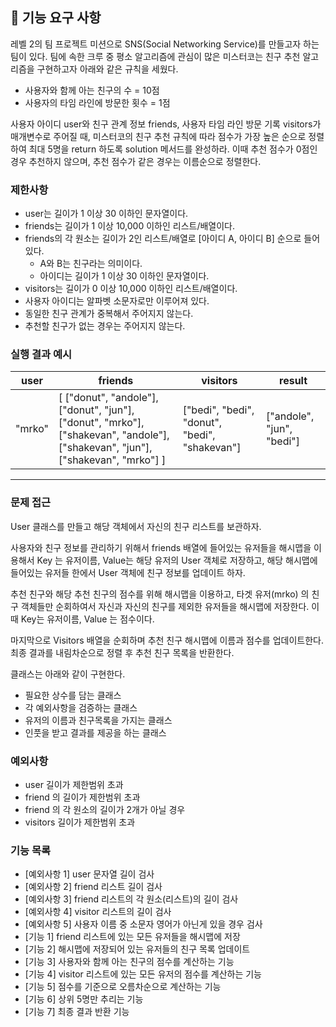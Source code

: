 ## 🚀 기능 요구 사항

레벨 2의 팀 프로젝트 미션으로 SNS(Social Networking Service)를 만들고자 하는 팀이 있다. 팀에 속한 크루 중 평소 알고리즘에 관심이 많은 미스터코는 친구 추천 알고리즘을 구현하고자 아래와 같은 규칙을 세웠다.

- 사용자와 함께 아는 친구의 수 = 10점 
- 사용자의 타임 라인에 방문한 횟수 = 1점

사용자 아이디 user와 친구 관계 정보 friends, 사용자 타임 라인 방문 기록 visitors가 매개변수로 주어질 때, 미스터코의 친구 추천 규칙에 따라 점수가 가장 높은 순으로 정렬하여 최대 5명을 return 하도록 solution 메서드를 완성하라. 이때 추천 점수가 0점인 경우 추천하지 않으며, 추천 점수가 같은 경우는 이름순으로 정렬한다.

### 제한사항

- user는 길이가 1 이상 30 이하인 문자열이다.
- friends는 길이가 1 이상 10,000 이하인 리스트/배열이다.
- friends의 각 원소는 길이가 2인 리스트/배열로 [아이디 A, 아이디 B] 순으로 들어있다.
  - A와 B는 친구라는 의미이다.
  - 아이디는 길이가 1 이상 30 이하인 문자열이다.
- visitors는 길이가 0 이상 10,000 이하인 리스트/배열이다.
- 사용자 아이디는 알파벳 소문자로만 이루어져 있다.
- 동일한 친구 관계가 중복해서 주어지지 않는다.
- 추천할 친구가 없는 경우는 주어지지 않는다.

### 실행 결과 예시

| user | friends | visitors | result |
| --- | --- | --- | --- |
| "mrko" | [ ["donut", "andole"], ["donut", "jun"], ["donut", "mrko"], ["shakevan", "andole"], ["shakevan", "jun"], ["shakevan", "mrko"] ] | ["bedi", "bedi", "donut", "bedi", "shakevan"] | ["andole", "jun", "bedi"] |

---

### 문제 접근
User 클래스를 만들고 해당 객체에서 자신의 친구 리스트를 보관하자.

사용자와 친구 정보를 관리하기 위해서 friends 배열에 들어있는 유저들을 해시맵을 이용해서 Key 는 유저이름, Value는 해당 유저의 User 객체로 저장하고, 해당 해시맵에 들어있는 유저들 한에서 User 객체에 친구 정보를 업데이트 하자. 

추천 친구와 해당 추천 친구의 점수를 위해 해시맵을 이용하고, 
타겟 유저(mrko) 의 친구 객체들만 순회하여서 자신과 자신의 친구를 제외한 유저들을 해시맵에 저장한다. 이때 Key는 유저이름, Value 는 점수이다.

마지막으로 Visitors 배열을 순회하며 추천 친구 해시맵에 이름과 점수를 업데이트한다.
최종 결과를 내림차순으로 정렬 후 추천 친구 목록을 반환한다.

클래스는 아래와 같이 구현한다.
+ 필요한 상수를 담는 클래스
+ 각 예외사항을 검증하는 클래스
+ 유저의 이름과 친구목록을 가지는 클래스
+ 인풋을 받고 결과를 제공을 하는 클래스

### 예외사항
+ user 길이가 제한범위 초과
+ friend 의 길이가 제한범위 초과
+ friend 의 각 원소의 길이가 2개가 아닐 경우
+ visitors 길이가 제한범위 초과

### 기능 목록
+ [예외사항 1] user 문자열 길이 검사
+ [예외사항 2] friend 리스트 길이 검사
+ [예외사항 3] friend 리스트의 각 원소(리스트)의 길이 검사
+ [예외사항 4] visitor 리스트의 길이 검사
+ [예외사항 5] 사용자 이름 중 소문자 영어가 아닌게 있을 경우 검사
+ [기능 1] friend 리스트에 있는 모든 유저들을 해시맵에 저장
+ [기능 2] 해시맵에 저장되어 있는 유저들의 친구 목록 업데이트
+ [기능 3] 사용자와 함께 아는 친구의 점수를 계산하는 기능
+ [기능 4] visitor 리스트에 있는 모든 유저의 점수를 계산하는 기능
+ [기능 5] 점수를 기준으로 오름차순으로 계산하는 기능
+ [기능 6] 상위 5명만 추리는 기능
+ [기능 7] 최종 결과 반환 기능